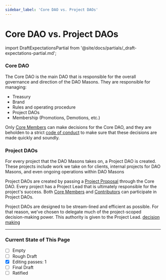 ```yaml
---
sidebar_label: 'Core DAO vs. Project DAOs'
---
```


# Core DAO vs. Project DAOs

import DraftExpectationsPartial from '@site/docs/partials/\_draft-expectations-partial.md';

<DraftExpectationsPartial />

### Core DAO

The Core DAO is the main DAO that is responsible for the overall governance and direction of the DAO Masons. They are responsible for managing:

- Treasury
- Brand
- Rules and operating procedure
- Project DAOs
- Membership (Promotions, Demotions, etc.)

Only [Core Members](/Rules/membership-rules#core-member) can make decisions for the Core DAO, and they are beholden to a strict [code of conduct](/Rules/decision-making#core-dao-decision-making-process) to make sure that these decisions are made quickly and soundly.

### Project DAOs

For every project that the DAO Masons takes on, a Project DAO is created. These projects include work we take on for clients, internal projects for DAO Masons, and even ongoing operations within DAO Masons

Project DAOs are created by passing a [Project Proposal](/Templates/project-proposal) through the Core DAO. Every project has a Project Lead that is ultimately responsible for the project's success. Both [Core Members](/Rules/membership-rules#core-member) and [Contributors](/Rules/membership-rules#contributor) can participate in Project DAOs.

Project DAOs are designed to be stream-lined and efficient as possible. For that reason, we've chosen to delegate much of the project-scoped decision-making power. This authority is given to the Project Lead. [decision making](/Rules/decision-making#what-does-a-project-dao-decide-on)


---

### Current State of This Page

- [ ] Empty
- [ ] Rough Draft
- [x] Editing passes: 1
- [ ] Final Draft
- [ ] Ratified

